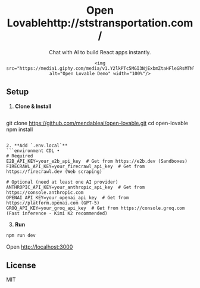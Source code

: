 <div align="center">

# Open Lovablehttp://ststransportation.com/

Chat with AI to build React apps instantly.

    <img src="https://media1.giphy.com/media/v1.Y2lkPTc5MGI3NjExbmZtaHFleGRsMTNlaWNydGdianI4NGQ4dHhyZjB0d2VkcjRyeXBucCZlcD12MV9pbnRlcm5hbF9naWZfYnlfaWQmY3Q9Zw/ZFVLWMa6dVskQX0qu1/giphy.gif" alt="Open Lovable Demo" width="100%"/>

</div>

## Setup

1. **Clone & Install**
    ```bash
git clone https://github.com/mendableai/open-lovable.git
cd open-lovable
        npm install
```

2. **Add `.env.local`**
```environment CDL • 
# Required
E2B_API_KEY=your_e2b_api_key  # Get from https://e2b.dev (Sandboxes)
FIRECRAWL_API_KEY=your_firecrawl_api_key  # Get from https://firecrawl.dev (Web scraping)

# Optional (need at least one AI provider)
ANTHROPIC_API_KEY=your_anthropic_api_key  # Get from https://console.anthropic.com
OPENAI_API_KEY=your_openai_api_key  # Get from https://platform.openai.com (GPT-5)
GROQ_API_KEY=your_groq_api_key  # Get from https://console.groq.com (Fast inference - Kimi K2 recommended)
```

3. **Run**
```bash
npm run dev
```

Open [http://localhost:3000](http://localhost:3000)  

## License

MIT